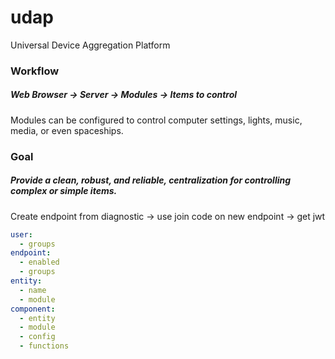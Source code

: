 # udap

Universal Device Aggregation Platform

### Workflow

##### Web Browser -> Server -> Modules -> Items to control

Modules can be configured to control computer settings, lights, music, media, or even spaceships.

### Goal

##### Provide a clean, robust, and reliable, centralization for controlling complex or simple items.

Create endpoint from diagnostic -> use join code on new endpoint -> get jwt

```yaml
user:
  - groups
endpoint:
  - enabled
  - groups
entity:
  - name
  - module
component:
  - entity
  - module
  - config
  - functions

```
